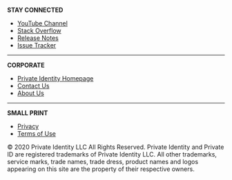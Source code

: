 **STAY CONNECTED**
* [YouTube Channel](https://www.youtube.com/channel/UCy2YOo3EhXf1oF-yY64nlKA)
* [Stack Overflow](https://stackoverflow.com/questions/tagged/privateid)
* [Release Notes](https://github.com/openinfer/PrivateIdentity/blob/master/RELEASE%20NOTES.md)
* [Issue Tracker](https://github.com/openinfer/PrivateIdentity/issues)

***

**CORPORATE**
* [Private Identity Homepage](https://private.id)
* [Contact Us](https://github.com/openinfer/PrivateIdentity/wiki/Contact-Us)
* [About Us](https://github.com/openinfer/PrivateIdentity/wiki/About-Us)

***

**SMALL PRINT**
* [Privacy](https://devel.private.id/private-policy.html)
* [Terms of Use](https://devel.private.id/terms.html)

© 2020 Private Identity LLC All Rights Reserved. Private Identity and Private ID are registered trademarks of Private Identity LLC. All other trademarks, service marks, trade names, trade dress, product names and logos appearing on this site are the property of their respective owners.
